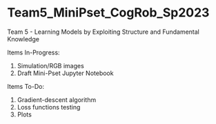# Team5_MiniPset_CogRob_Sp2023
Team 5 - Learning Models by Exploiting Structure and Fundamental Knowledge

Items In-Progress:
1. Simulation/RGB images
2. Draft Mini-Pset Jupyter Notebook

Items To-Do:
1. Gradient-descent algorithm
2. Loss functions testing
3. Plots
